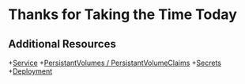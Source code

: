 # Thanks for Taking the Time Today

## Additional Resources

+[Service](https://kubernetes.io/docs/concepts/services-networking/service/)
+[PersistantVolumes / PersistantVolumeClaims](https://kubernetes.io/docs/concepts/storage/persistent-volumes)
+[Secrets](https://kubernetes.io/docs/concepts/configuration/secret/)
+[Deployment](https://kubernetes.io/docs/concepts/workloads/controllers/deployment/)